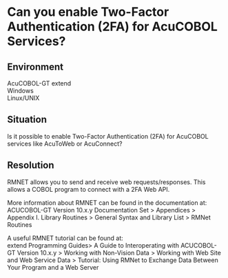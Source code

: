 # Can you enable Two-Factor Authentication (2FA) for AcuCOBOL Services?
## Environment
AcuCOBOL-GT extend  
Windows  
Linux/UNIX  

## Situation
Is it possible to enable Two-Factor Authentication (2FA) for AcuCOBOL services like AcuToWeb or AcuConnect?  

## Resolution
RMNET allows you to send and receive web requests/responses. This allows a COBOL program to connect with a 2FA Web API.  

More information about RMNET can be found in the documentation at:  
ACUCOBOL-GT Version 10.x.y Documentation Set > Appendices > Appendix I. Library Routines > General Syntax and Library List > RMNet Routines  

A useful RMNET tutorial can be found at:  
extend Programming Guides> A Guide to Interoperating with ACUCOBOL-GT Version 10.x.y > Working with Non-Vision Data > Working with Web Site and Web Service Data > Tutorial: Using RMNet to Exchange Data Between Your Program and a Web Server  